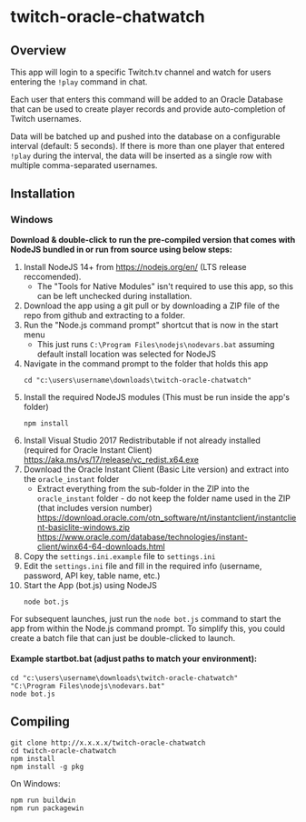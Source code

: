 # twitch-oracle-chatwatch

## Overview
This app will login to a specific Twitch.tv channel and watch for users entering the `!play` command in chat.

Each user that enters this command will be added to an Oracle Database that can be used to create player records and provide auto-completion of Twitch usernames.

Data will be batched up and pushed into the database on a configurable interval (default: 5 seconds).  If there is more than one player that entered `!play` during the interval, the data will be inserted as a single row with multiple comma-separated usernames.

## Installation
### Windows
**Download & double-click to run the pre-compiled version that comes with NodeJS bundled in or run from source using below steps:**

1.	Install NodeJS 14+ from https://nodejs.org/en/ (LTS release reccomended).
	* The "Tools for Native Modules" isn't required to use this app, so this can be left unchecked during installation.
2.	Download the app using a git pull or by downloading a ZIP file of the repo from github and extracting to a folder.
3.	Run the "Node.js command prompt" shortcut that is now in the start menu
	* This just runs `C:\Program Files\nodejs\nodevars.bat` assuming default install location was selected for NodeJS
4.	Navigate in the command prompt to the folder that holds this app
	```
	cd "c:\users\username\downloads\twitch-oracle-chatwatch"
	```
5.	Install the required NodeJS modules (This must be run inside the app's folder)
	```
	npm install
	```
6.	Install Visual Studio 2017 Redistributable if not already installed (required for Oracle Instant Client)
	https://aka.ms/vs/17/release/vc_redist.x64.exe
7.	Download the Oracle Instant Client (Basic Lite version) and extract into the `oracle_instant` folder
	* Extract everything from the sub-folder in the ZIP into the `oracle_instant` folder - do not keep the folder name used in the ZIP (that includes version number)
	https://download.oracle.com/otn_software/nt/instantclient/instantclient-basiclite-windows.zip
	https://www.oracle.com/database/technologies/instant-client/winx64-64-downloads.html
8.	Copy the `settings.ini.example` file to `settings.ini`
8.	Edit the `settings.ini` file and fill in the required info (username, password, API key, table name, etc.)
9.	Start the App (bot.js) using NodeJS
	```
	node bot.js
	```

For subsequent launches, just run the `node bot.js` command to start the app from within the Node.js command prompt.  To simplify this, you could create a batch file that can just be double-clicked to launch.

#### Example startbot.bat (adjust paths to match your environment):
```
cd "c:\users\username\downloads\twitch-oracle-chatwatch"
"C:\Program Files\nodejs\nodevars.bat"
node bot.js
```

## Compiling
```
git clone http://x.x.x.x/twitch-oracle-chatwatch
cd twitch-oracle-chatwatch
npm install
npm install -g pkg
```

On Windows:
```
npm run buildwin
npm run packagewin
```